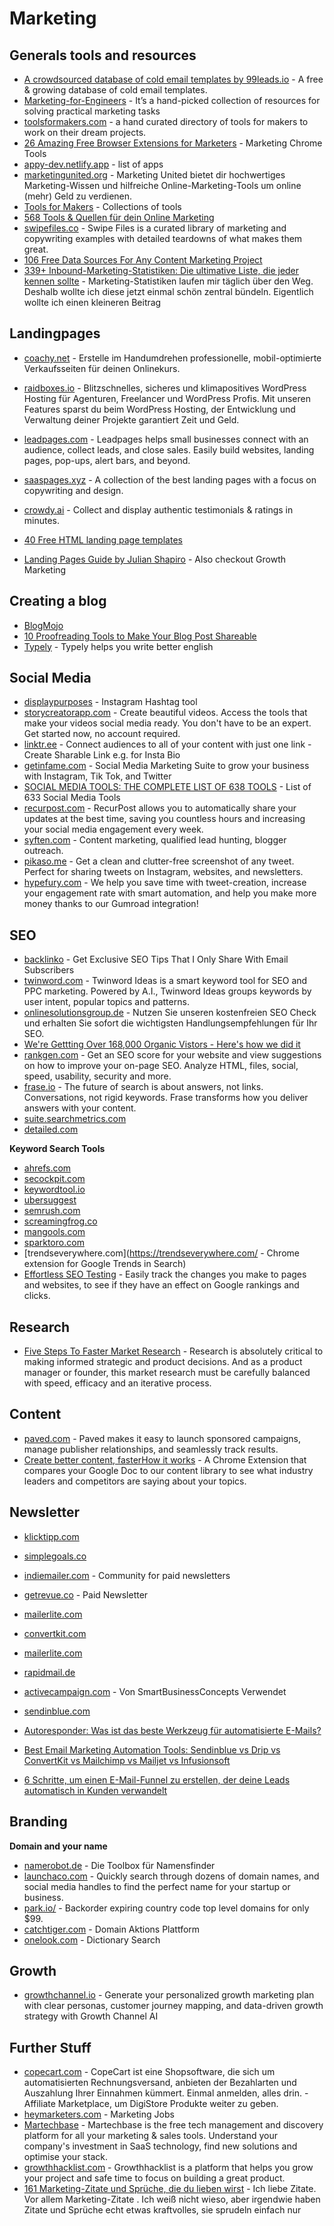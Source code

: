 # Marketing

## Generals tools and resources
- [A crowdsourced database of cold email templates by 99leads.io](https://99leads.io/) - A free & growing database of cold email templates.
- [Marketing-for-Engineers](https://github.com/goabstract/Marketing-for-Engineers) - It’s a hand-picked collection of resources for solving practical marketing tasks
- [toolsformakers.com](https://toolsformakers.com/) - a hand curated directory of tools for makers to work on their dream projects.
- [26 Amazing Free Browser Extensions for Marketers](https://www.valendigital.co.uk/blog/26-amazing-free-browser-extensions-for-marketers-2019) - Marketing Chrome Tools
- [appy-dev.netlify.app](https://appy-dev.netlify.app/#) - list of apps
- [marketingunited.org](https://marketingunited.org/wiki/Hauptseite) - Marketing United bietet dir hochwertiges Marketing-Wissen und hilfreiche Online-Marketing-Tools um online (mehr) Geld zu verdienen.
- [Tools for Makers](https://toolsformakers.com/) - Collections of tools
- [568 Tools & Quellen für dein Online Marketing](https://marketing-helden.online/tools/online-marketing-links/)
- [swipefiles.co](https://www.swipefiles.co/) - Swipe Files is a curated library of marketing and copywriting examples with detailed teardowns of what makes them great.
- [106 Free Data Sources For Any Content Marketing Project](https://www.siegemedia.com/creation/data-sources)
- [339+ Inbound-Marketing-Statistiken: Die ultimative Liste, die jeder kennen sollte](https://www.chimpify.de/marketing/marketing-statistiken/) - Marketing-Statistiken laufen mir täglich über den Weg. Deshalb wollte ich diese jetzt einmal schön zentral bündeln. Eigentlich wollte ich einen kleineren Beitrag

## Landingpages
- [coachy.net](https://www.coachy.net/de/features/) - Erstelle im Handumdrehen professionelle, mobil-optimierte Verkaufsseiten für deinen Onlinekurs.
- [raidboxes.io](https://raidboxes.io/) - Blitzschnelles, sicheres und klimapositives WordPress Hosting für Agenturen, Freelancer und WordPress Profis. Mit unseren Features sparst du beim WordPress Hosting, der Entwicklung und Verwaltung deiner Projekte garantiert Zeit und Geld.
- [leadpages.com](https://www.leadpages.com/) - Leadpages helps small businesses connect with an audience, collect leads, and close sales. Easily build websites, landing pages, pop-ups, alert bars, and beyond.

- [saaspages.xyz](https://saaspages.xyz/) - A collection of the best landing pages with a focus on copywriting and design.
- [crowdy.ai](https://www.crowdy.ai/de/) - Collect and display authentic testimonials & ratings in minutes.
- [40 Free HTML landing page templates](https://dev.to/davidepacilio/40-free-html-landing-page-templates-3gfp)
- [Landing Pages Guide by Julian Shapiro](https://www.julian.com/guide/growth/landing-pages) - Also checkout Growth Marketing

## Creating a blog
- [BlogMojo](https://www.blogmojo.de/blogger-tools/)
- [10 Proofreading Tools to Make Your Blog Post Shareable](https://geekflare.com/proofreading-blog-post/)
- [Typely](https://www.producthunt.com/posts/typely) - Typely helps you write better english

## Social Media
- [displaypurposes](https://displaypurposes.com/) - Instagram Hashtag tool
- [storycreatorapp.com](https://storycreatorapp.com/) - Create beautiful videos. Access the tools that make your videos social media ready. You don't have to be an expert. Get started now, no account required.
- [linktr.ee](https://linktr.ee/) - Connect audiences to all of your content with just one link - Create Sharable Link e.g. for Insta Bio
- [getinfame.com](https://www.getinfame.com/) - Social Media Marketing Suite to grow your business with Instagram, Tik Tok, and Twitter
- [SOCIAL MEDIA TOOLS: THE COMPLETE LIST OF 638 TOOLS](https://bulk.ly/social-media-tools/) - List of 633 Social Media Tools
- [recurpost.com](https://recurpost.com/) - RecurPost allows you to automatically share your updates at the best time, saving you countless hours and increasing your social media engagement every week.
- [syften.com](https://syften.com/) - Content marketing, qualified lead hunting, blogger outreach.
- [pikaso.me](https://pikaso.me) - Get a clean and clutter-free screenshot of any tweet. Perfect for sharing tweets on Instagram, websites, and newsletters.
- [hypefury.com](https://hypefury.com) - We help you save time with tweet-creation, increase your engagement rate with smart automation, and help you make more money thanks to our Gumroad integration!

## SEO
- [backlinko](https://backlinko.com/) - Get Exclusive SEO Tips That I Only Share With Email Subscribers
- [twinword.com](https://www.twinword.com/) - Twinword Ideas is a smart keyword tool for SEO and PPC marketing. Powered by A.I., Twinword Ideas groups keywords by user intent, popular topics and patterns.
- [onlinesolutionsgroup.de](https://www.onlinesolutionsgroup.de/kostenloser-seo-check/) - Nutzen Sie unseren kostenfreien SEO Check und erhalten Sie sofort die wichtigsten Handlungsempfehlungen für Ihr SEO.
- [We're Gettting Over 168,000 Organic Vistors - Here's how we did it](https://www.indiehackers.com/post/were-get-over-168-000-organic-vistors-here-s-how-we-did-it-03c7634cd3?commentId=-MB-YLdp80XtB1mDoQtU)
- [rankgen.com](https://rankgen.com/) - Get an SEO score for your website and view suggestions on how to improve your on-page SEO. Analyze HTML, files, social, speed, usability, security and more.
- [frase.io](https://www.frase.io/) - The future of search is about answers, not links. Conversations, not rigid keywords. Frase transforms how you deliver answers with your content.
- [suite.searchmetrics.com](https://suite.searchmetrics.com/en/research)
- [detailed.com](https://detailed.com)

**Keyword Search Tools**
- [ahrefs.com](https://ahrefs.com/de/)
- [secockpit.com](https://secockpit.com/de/)
- [keywordtool.io](https://keywordtool.io/)
- [ubersuggest](https://neilpatel.com/de/ubersuggest/)
- [semrush.com](https://de.semrush.com/)
- [screamingfrog.co](https://www.screamingfrog.co.uk/seo-spider/)
- [mangools.com](https://mangools.com/)
- [sparktoro.com](https://sparktoro.com/)
- [trendseverywhere.com](https://trendseverywhere.com/ - Chrome extension for Google Trends in Search)
- [Effortless SEO Testing](https://seotesting.com/) - Easily track the changes you make to pages and websites, to see if they have an effect on Google rankings and clicks.

## Research
- [Five Steps To Faster Market Research](https://www.forbes.com/sites/theyec/2020/11/23/five-steps-to-faster-market-research/) - Research is absolutely critical to making informed strategic and product decisions. And as a product manager or founder, this market research must be carefully balanced with speed, efficacy and an iterative process.

## Content
- [paved.com](https://www.paved.com/) - Paved makes it easy to launch sponsored campaigns, manage publisher relationships, and seamlessly track results.
- [Create better content, fasterHow it works](https://getcontentpro.com/) - A Chrome Extension that compares your Google Doc to our content library to see what industry leaders and competitors are saying about your topics.

## Newsletter
- [klicktipp.com](https://www.klicktipp.com/)
- [simplegoals.co](https://simplegoals.co)
- [indiemailer.com](https://indiemailer.com)  - Community for paid newsletters
- [getrevue.co](https://www.getrevue.co/) - Paid Newsletter
- [mailerlite.com](https://www.mailerlite.com/)
- [convertkit.com](https://convertkit.com/)
- [mailerlite.com](https://www.mailerlite.com/)
- [rapidmail.de](https://www.rapidmail.de/)
- [activecampaign.com](https://www.activecampaign.com/de/) - Von SmartBusinessConcepts Verwendet
- [sendinblue.com](sendinblue.com)

- [Autoresponder: Was ist das beste Werkzeug für automatisierte E-Mails?](https://www.emailtooltester.com/blog/autoresponder/)
- [Best Email Marketing Automation Tools: Sendinblue vs Drip vs ConvertKit vs Mailchimp vs Mailjet vs Infusionsoft](https://www.codeinwp.com/blog/best-email-marketing-automation-tools/)
- [6 Schritte, um einen E-Mail-Funnel zu erstellen, der deine Leads automatisch in Kunden verwandelt](https://www.chimpify.de/marketing/email-funnel)

## Branding

**Domain and your name**
- [namerobot.de](https://www.namerobot.de/toolbox) - Die Toolbox für Namensfinder
- [launchaco.com](https://launchaco.launchaco.com/) - Quickly search through dozens of domain names, and social media handles to find the perfect name for your startup or business.
- [park.io/](https://park.io/) - Backorder expiring country code top level domains for only $99.
- [catchtiger.com](https://www.catchtiger.com/en) - Domain Aktions Plattform
- [onelook.com](https://onelook.com/) - Dictionary Search

## Growth
- [growthchannel.io](https://growthchannel.io/) - Generate your personalized growth marketing plan with clear personas, customer journey mapping, and data-driven growth strategy with Growth Channel AI

## Further Stuff
- [copecart.com](https://www.copecart.com/marketplace) - CopeCart ist eine Shopsoftware, die sich um automatisierten Rechnungsversand, anbieten der Bezahlarten und Auszahlung Ihrer Einnahmen kümmert. Einmal anmelden, alles drin. - Affiliate Marketplace, um DigiStore Produkte weiter zu geben.
- [heymarketers.com](https://www.heymarketers.com/) - Marketing Jobs
- [Martechbase](https://martechbase.com/) - Martechbase is the free tech management and discovery platform for all your marketing & sales tools. Understand your company's investment in SaaS technology, find new solutions and optimise your stack.
- [growthhacklist.com](https://growthhacklist.com/) - Growthhacklist is a platform that helps you grow your project
and safe time to focus on building a great product.
- [161 Marketing-Zitate und Sprüche, die du lieben wirst](https://www.chimpify.de/marketing/161-marketing-zitate-und-sprueche-die-du-lieben-wirst/) - Ich liebe Zitate. Vor allem Marketing-Zitate . Ich weiß nicht wieso, aber irgendwie haben Zitate und Sprüche echt etwas kraftvolles, sie sprudeln einfach nur

